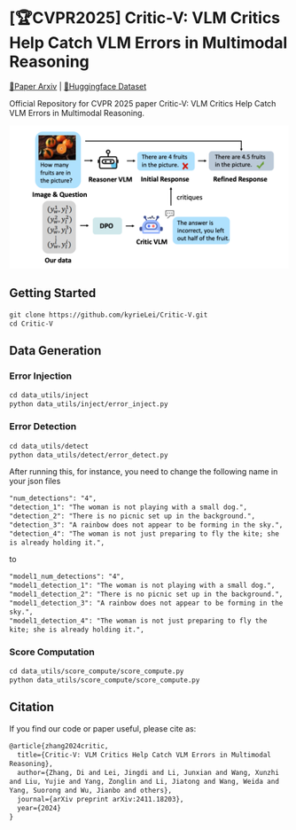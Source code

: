 # [🏆CVPR2025] Critic-V: VLM Critics Help Catch VLM Errors in Multimodal Reasoning

[📝Paper Arxiv](https://arxiv.org/abs/2411.18203) | [🤗Huggingface Dataset](https://huggingface.co/datasets/huaXiaKyrie/critique-VQA)

Official Repository for CVPR 2025 paper Critic-V: VLM Critics Help Catch VLM Errors in Multimodal Reasoning.


<p align="center">
    <img src="assets/1.png">
</p>

## Getting Started

```
git clone https://github.com/kyrieLei/Critic-V.git
cd Critic-V
```

## Data Generation

### Error Injection

```
cd data_utils/inject
python data_utils/inject/error_inject.py
```

### Error Detection

```
cd data_utils/detect
python data_utils/detect/error_detect.py
```
After running this, for instance, you need to change the following name in your json files
```
"num_detections": "4",
"detection_1": "The woman is not playing with a small dog.",
"detection_2": "There is no picnic set up in the background.",
"detection_3": "A rainbow does not appear to be forming in the sky.",
"detection_4": "The woman is not just preparing to fly the kite; she is already holding it.",
```
to 
```
"model1_num_detections": "4",
"model1_detection_1": "The woman is not playing with a small dog.",
"model1_detection_2": "There is no picnic set up in the background.",
"model1_detection_3": "A rainbow does not appear to be forming in the sky.",
"model1_detection_4": "The woman is not just preparing to fly the kite; she is already holding it.",

```

### Score Computation

```
cd data_utils/score_compute/score_compute.py
python data_utils/score_compute/score_compute.py
```

## Citation

If you find our code or paper useful, please cite as:

```
@article{zhang2024critic,
  title={Critic-V: VLM Critics Help Catch VLM Errors in Multimodal Reasoning},
  author={Zhang, Di and Lei, Jingdi and Li, Junxian and Wang, Xunzhi and Liu, Yujie and Yang, Zonglin and Li, Jiatong and Wang, Weida and Yang, Suorong and Wu, Jianbo and others},
  journal={arXiv preprint arXiv:2411.18203},
  year={2024}
}
```
